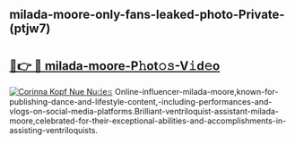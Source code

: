 ## milada-moore-only-fans​-leaked-photo​-Private-(ptjw7)


# <h2><a href="https://mediaupload.pro?title=milada-moore&ref=git">🔗👉 🔴 milada-moore-P𝚑ot𝚘𝚜-V𝚒d𝚎o</a></h2>

[![Corinna Kopf Nue Nu𝚍e𝚜](https://i.imgur.com/0qMVB7G.gif)](https://mediaupload.pro?title=milada-moore&ref=git)
Online-influencer-milada-moore,known-for-publishing-dance-and-lifestyle-content,-including-performances-and-vlogs-on-social-media-platforms.Brilliant-ventriloquist-assistant-milada-moore,celebrated-for-their-exceptional-abilities-and-accomplishments-in-assisting-ventriloquists.  